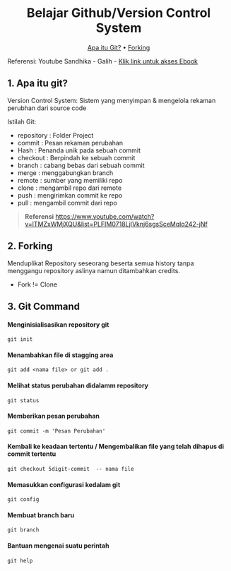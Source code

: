 
<h1 align="center">
  Belajar Github/Version Control System
</h1>

<p align="center">
  <a href="#apa-itu-git">Apa itu Git?</a> 
  • <a href="#forking">Forking</a> 
</p>

<p>
 Referensi: Youtube Sandhika - Galih
- <a href="https://git-scm.com/book/en/v2"> Klik link untuk akses Ebook</a> 
</p>



## 1. Apa itu git?

Version Control System: 
Sistem yang menyimpan & mengelola rekaman perubhan dari source code

Istilah Git:
* repository : Folder Project
* commit : Pesan rekaman perubahan
* Hash : Penanda unik pada sebuah commit
* checkout : Berpindah ke sebuah commit
* branch : cabang bebas dari sebuah commit
* merge : menggabungkan branch
* remote : sumber yang memiliki repo
* clone : mengambil repo dari remote
* push : mengirimkan commit ke repo
* pull : mengambil commit dari repo

> **Referensi**
> https://www.youtube.com/watch?v=lTMZxWMjXQU&list=PLFIM0718LjIVknj6sgsSceMqlq242-jNf

## 2. Forking

Menduplikat Repository seseorang beserta semua history tanpa menggangu repository aslinya namun ditambahkan credits.
- Fork != Clone

## 3. Git Command


<h4 font="bold" >Menginisialisasikan repository git</h4>

```
git init
```

<h4 font="bold">Menambahkan file di stagging area</h4>

```
git add <nama file> or git add .
```

<h4 font="bold">Melihat status perubahan didalamm repository</h4>

```
git status
```

<h4 font="bold">Memberikan pesan perubahan</h4>

```
git commit -m 'Pesan Perubahan'
```

<h4 font="bold">Kembali ke keadaan tertentu / Mengembalikan file yang telah dihapus di commit tertentu</h4>

```
git checkout 5digit-commit  -- nama file
```

<h4 font="bold">Memasukkan configurasi kedalam git</h4>

```
git config
```

<h4 font="bold">Membuat branch baru</h4>

```
git branch
```

<h4 font="bold">Bantuan mengenai suatu perintah</h4>

```
git help
```






